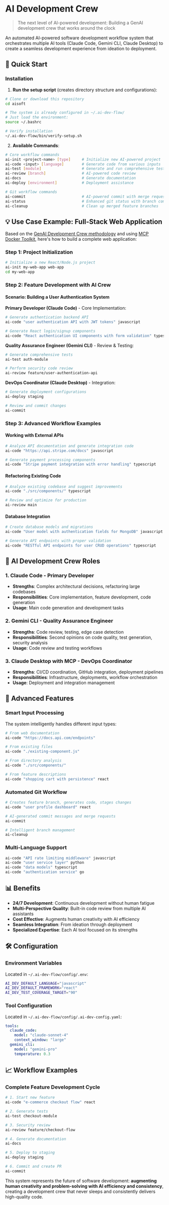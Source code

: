 # AI Development Crew

> The next level of AI-powered development: Building a GenAI development crew that works around the clock

An automated AI-powered software development workflow system that orchestrates multiple AI tools (Claude Code, Gemini CLI, Claude Desktop) to create a seamless development experience from ideation to deployment.

## 🚀 Quick Start

### Installation

1. **Run the setup script** (creates directory structure and configurations):
```bash
# Clone or download this repository
cd aisoft

# The system is already configured in ~/.ai-dev-flow/
# Just load the environment:
source ~/.bashrc

# Verify installation
~/.ai-dev-flow/bin/verify-setup.sh
```

2. **Available Commands**:
```bash
# Core workflow commands
ai-init <project-name> [type]     # Initialize new AI-powered project
ai-code <input> [language]        # Generate code from various inputs
ai-test [module]                  # Generate and run comprehensive tests
ai-review [branch]                # AI-powered code review
ai-docs                           # Generate documentation
ai-deploy [environment]           # Deployment assistance

# Git workflow commands  
ai-commit                         # AI-powered commit with merge request creation
ai-status                         # Enhanced git status with branch comparison
ai-cleanup                        # Clean up merged feature branches
```

## 💡 Use Case Example: Full-Stack Web Application

Based on the [GenAI Development Crew methodology](https://edisonideas.wordpress.com/2025/06/28/the-next-level-of-ai-powered-development-building-my-genai-development-crew/) and using [MCP Docker Toolkit](https://youtu.be/EmQzk2EVxGQ?si=G9MXPnkBUUvNobUz), here's how to build a complete web application:

### Step 1: Project Initialization
```bash
# Initialize a new React/Node.js project
ai-init my-web-app web-app
cd my-web-app
```

### Step 2: Feature Development with AI Crew

#### Scenario: Building a User Authentication System

**Primary Developer (Claude Code)** - Core Implementation:
```bash
# Generate authentication backend API
ai-code "user authentication API with JWT tokens" javascript

# Generate React login/signup components  
ai-code "React authentication UI components with form validation" typescript
```

**Quality Assurance Engineer (Gemini CLI)** - Review & Testing:
```bash
# Generate comprehensive tests
ai-test auth-module

# Perform security code review
ai-review feature/user-authentication-api
```

**DevOps Coordinator (Claude Desktop)** - Integration:
```bash
# Generate deployment configurations
ai-deploy staging

# Review and commit changes
ai-commit
```

### Step 3: Advanced Workflow Examples

#### Working with External APIs
```bash
# Analyze API documentation and generate integration code
ai-code "https://api.stripe.com/docs" javascript

# Generate payment processing components
ai-code "Stripe payment integration with error handling" typescript
```

#### Refactoring Existing Code
```bash
# Analyze existing codebase and suggest improvements
ai-code "./src/components/" typescript

# Review and optimize for production
ai-review main
```

#### Database Integration
```bash
# Create database models and migrations
ai-code "User model with authentication fields for MongoDB" javascript

# Generate API endpoints with proper validation
ai-code "RESTful API endpoints for user CRUD operations" typescript
```

## 🎯 AI Development Crew Roles

### 1. Claude Code - Primary Developer
- **Strengths**: Complex architectural decisions, refactoring large codebases
- **Responsibilities**: Core implementation, feature development, code generation
- **Usage**: Main code generation and development tasks

### 2. Gemini CLI - Quality Assurance Engineer  
- **Strengths**: Code review, testing, edge case detection
- **Responsibilities**: Second opinions on code quality, test generation, security analysis
- **Usage**: Code review and testing workflows

### 3. Claude Desktop with MCP - DevOps Coordinator
- **Strengths**: CI/CD coordination, GitHub integration, deployment pipelines
- **Responsibilities**: Infrastructure, deployments, workflow orchestration
- **Usage**: Deployment and integration management

## 🔧 Advanced Features

### Smart Input Processing
The system intelligently handles different input types:

```bash
# From web documentation
ai-code "https://docs.api.com/endpoints" 

# From existing files
ai-code "./existing-component.js"

# From directory analysis
ai-code "./src/components/"

# From feature descriptions
ai-code "shopping cart with persistence" react
```

### Automated Git Workflow
```bash
# Creates feature branch, generates code, stages changes
ai-code "user profile dashboard" react

# AI-generated commit messages and merge requests
ai-commit

# Intelligent branch management
ai-cleanup
```

### Multi-Language Support
```bash
ai-code "API rate limiting middleware" javascript
ai-code "user service layer" python  
ai-code "data models" typescript
ai-code "authentication service" go
```

## 📊 Benefits

- **24/7 Development**: Continuous development without human fatigue
- **Multi-Perspective Quality**: Built-in code review from multiple AI assistants
- **Cost Effective**: Augments human creativity with AI efficiency
- **Seamless Integration**: From ideation through deployment
- **Specialized Expertise**: Each AI tool focused on its strengths

## 🛠️ Configuration

### Environment Variables
Located in `~/.ai-dev-flow/config/.env`:
```bash
AI_DEV_DEFAULT_LANGUAGE="javascript"
AI_DEV_DEFAULT_FRAMEWORK="react"
AI_DEV_TEST_COVERAGE_TARGET="90"
```

### Tool Configuration
Located in `~/.ai-dev-flow/config/.ai-dev-config.yaml`:
```yaml
tools:
  claude_code:
    model: "claude-sonnet-4"
    context_window: "large"
  gemini_cli:
    model: "gemini-pro"
    temperature: 0.3
```

## 📈 Workflow Examples

### Complete Feature Development Cycle
```bash
# 1. Start new feature
ai-code "e-commerce checkout flow" react

# 2. Generate tests  
ai-test checkout-module

# 3. Security review
ai-review feature/checkout-flow

# 4. Generate documentation
ai-docs

# 5. Deploy to staging
ai-deploy staging

# 6. Commit and create PR
ai-commit
```

This system represents the future of software development: **augmenting human creativity and problem-solving with AI efficiency and consistency**, creating a development crew that never sleeps and consistently delivers high-quality code.
